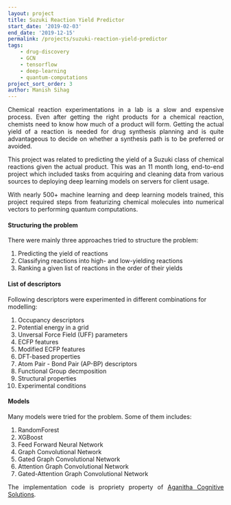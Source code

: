 ```yaml
---
layout: project
title: Suzuki Reaction Yield Predictor
start_date: '2019-02-03'
end_date: '2019-12-15'
permalink: /projects/suzuki-reaction-yield-predictor
tags: 
    - drug-discovery
    - GCN
    - tensorflow
    - deep-learning
    - quantum-computations
project_sort_order: 3
author: Manish Sihag
---
```


<p style="text-align: justify">Chemical reaction experimentations in a lab is a slow and expensive process. Even after getting the right products for a chemical reaction, chemists need to know how much of a product will form. Getting the actual yield of a reaction is needed for drug synthesis planning and is quite advantageous to decide on whether a synthesis path is to be preferred or avoided.</p>

<p style="text-align: justify">This project was related to predicting the yield of a Suzuki class of chemical reactions given the actual product. This was an 11 month long, end-to-end project which included tasks from acquiring and cleaning data from various sources to deploying deep learning models on servers for client usage.</p>

<p style="text-align: justify">With nearly 500+ machine learning and deep learning models trained, this project required steps from featurizing chemical molecules into numerical vectors to performing quantum computations.</p>

#### Structuring the problem
There were mainly three approaches tried to structure the problem:

1. Predicting the yield of reactions
2. Classifying reactions into high- and low-yielding reactions
3. Ranking a given list of reactions in the order of their yields

#### List of descriptors
Following descriptors were experimented in different combinations for modelling:

1. Occupancy descriptors
2. Potential energy in a grid
3. Unversal Force Field (UFF) parameters
4. ECFP features
5. Modified ECFP features
6. DFT-based properties
7. Atom Pair - Bond Pair (AP-BP) descriptors
8. Functional Group decmposition
9. Structural properties
10. Experimental conditions

#### Models
Many models were tried for the problem. Some of them includes:

1. RandomForest
2. XGBoost
3. Feed Forward Neural Network
4. Graph Convolutional Network
5. Gated Graph Convolutional Network
6. Attention Graph Convolutional Network
7. Gated-Attention Graph Convolutional Network

<p style="text-align: justify">The implementation code is propriety property of <a href="https://aganitha.ai/" target="_blank">Aganitha Cognitive Solutions</a>.</p>
